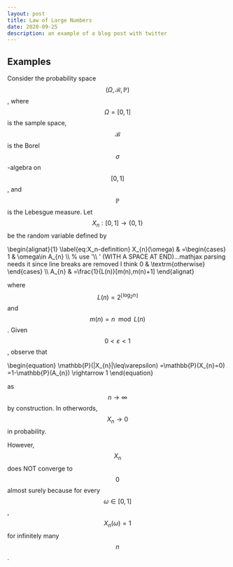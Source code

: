 ```yaml
---
layout: post
title: Law of Large Numbers
date: 2020-09-25
description: an example of a blog post with twitter
---
```


## Examples

Consider the probability space $$(\Omega,\mathcal{B}, \mathbb{P})$$, where $$\Omega = [0,1]$$ is the sample space, $$\mathcal{B}$$ is the Borel $$\sigma$$-algebra on $$[0,1]$$, and $$\mathbb{P}$$ is the Lebesgue measure. Let $$X_n:[0,1]\rightarrow \{0,1\}$$ be the random variable defined by 

\begin{alignat}{1}
\label{eq:X_n-definition}
X_{n}(\omega) & =\begin{cases}
1 & \omega\in A_{n} \\\\ % use '\\\\ ' (WITH A SPACE AT END)...mathjax parsing needs it since line breaks are removed I think
0 & \textrm{otherwise}
\end{cases} \\\\ 
A_{n} & =\frac{1}{L(n)}[m(n),m(n)+1]
\end{alignat}

where $$L(n)=2^{\lfloor\log_{2}n\rfloor}$$ and $$m(n)=n\mod L(n)$$. Given $$0<\varepsilon<1$$, observe that 

\begin{equation}
\mathbb{P}(|X_{n}|\leq\varepsilon)
=\mathbb{P}(X_{n}=0)
=1-\mathbb{P}(A_{n})
\rightarrow 1
\end{equation}

as $$n\rightarrow\infty$$ by construction. In otherwords, $$X_{n}\rightarrow 0$$ in probability.

However, $$X_{n}$$ does NOT converge to $$0$$ almost surely because for every $$\omega\in[0,1]$$, $$X_{n}(\omega)=1$$ for infinitely many $$n$$.